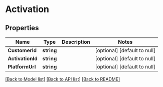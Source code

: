 # Activation

## Properties
Name | Type | Description | Notes
------------ | ------------- | ------------- | -------------
**CustomerId** | **string** |  | [optional] [default to null]
**ActivationId** | **string** |  | [optional] [default to null]
**PlatformUrl** | **string** |  | [optional] [default to null]

[[Back to Model list]](../README.md#documentation-for-models) [[Back to API list]](../README.md#documentation-for-api-endpoints) [[Back to README]](../README.md)

